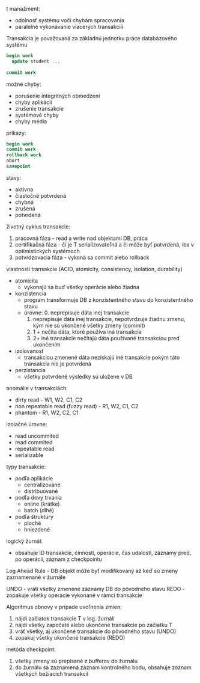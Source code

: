 t manažment:
- odolnosť systému voči chybám spracovania
- paralelné vykonávanie viacerých transakciíí

Transakcia je považovaná za základnú jednotku práce databázového systému

```sql
begin work
  update student ...
  
commit work
```
možné chyby:
- porušenie integritných obmedzení
- chyby aplikácií
- zrušenie transakcie
- systémové chyby
- chyby média

príkazy:
```sql
begin work
commit work
rollback work
abort
savepoint
```

stavy:
- aktívna
- čiastočne potvrdená
- chybná
- zrušená
- potvrdená

životný cyklus transakcie:
1. pracovná fáza - read a write nad objektami DB, práca
2. certifikačná fáza - či je T serializovateľná a či môže byť potvrdená, iba v optimistických systémoch
3. potvrdzovacia fáza - vykoná sa commit alebo rollback

vlastnosti transakcie (ACID, atomicity, consistency, isolation, durability)
- atomicita 
	-  vykonajú sa buď všetky operácie alebo žiadna
- konzistencia
	- program transformuje DB z konzistentného stavu do konzistentného stavu
	- úrovne:
		0. neprepisuje dáta inej transakcie
		1. neprepisuje dáta inej transakcie, nepotvrdzuje žiadnu zmenu, kým nie sú ukončené všetky zmeny (commit)
		2. 1 + nečíta dáta, ktoré používa iná transakcia
		3. 2+ iné transakcie nečítajú dáta používané transakciou pred ukončením
- izolovanosť
	- transakciou zmenené dáta nezískajú iné transakcie pokým táto transakcia nie je potvrdená
- perzistancia
	- všetky potvrdené výsledky sú uložene v DB

anomálie v transakciách:
- dirty read - W1, W2, C1, C2
- non repeatable read (fuzzy read) - R1, W2, C1, C2
- phantom - R1, W2, C2, C1

izolačné úrovne:
- read uncommited
- read commited
- repeatable read
- serializable

typy transakcie:
- podľa aplikácie
	- centralizované
	- distribuované
- podľa dovy trvania
	- online (krátke)
	- batch (dlhé)
- podľa štruktúry
	- ploché
	- hniezdené

logický žurnál:
- obsahuje ID transakcie, činnosti, operácie, čas udalosti, záznamy pred, po operácií, záznam z checkpointu

Log Ahead Rule - DB objekt môže byť modifikovaný až keď sú zmeny zaznamenané v žurnále

UNDO - vráti všetky zmenené záznamy DB do pôvodného stavu
REDO - zopakuje všetky operácie vykonané v rámci transakcie

Algoritmus obnovy v prípade uvoľnenia zmien:
1. nájdi začiatok transakcie T v log. žurnáli
2. nájdi všetky započaté alebo ukončené transakcie po začiatku T
3. vráť všetky, aj ukončené transakcie do pôvodného stavu (UNDO)
4. zopakuj všetky ukončené transakcie (REDO)

metóda checkpoint:
1. všetky zmeny sú prepísané z bufferov do žurnálu
2. do žurnálu sa zaznamená záznam kontrolného bodu, obsahuje zoznam všetkých bežiacich transakcií